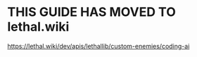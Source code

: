 # THIS GUIDE HAS MOVED TO lethal.wiki

https://lethal.wiki/dev/apis/lethallib/custom-enemies/coding-ai